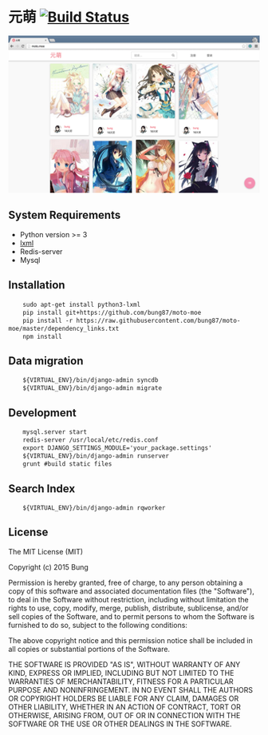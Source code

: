 # 元萌 [![Build Status](https://travis-ci.org/bung87/moto-moe.svg?branch=master)](https://travis-ci.org/bung87/moto-moe)
![brower preview](moto.moe_brower_preview_2015-08-29.png)  
## System Requirements
* Python version >= 3
* [lxml](http://lxml.de/installation.html)
* Redis-server
* Mysql

## Installation
```
    sudo apt-get install python3-lxml
    pip install git+https://github.com/bung87/moto-moe 
    pip install -r https://raw.githubusercontent.com/bung87/moto-moe/master/dependency_links.txt
    npm install

```
## Data migration 
```
    ${VIRTUAL_ENV}/bin/django-admin syncdb
    ${VIRTUAL_ENV}/bin/django-admin migrate
```
## Development
```
    mysql.server start
    redis-server /usr/local/etc/redis.conf
    export DJANGO_SETTINGS_MODULE='your_package.settings'
    ${VIRTUAL_ENV}/bin/django-admin runserver
    grunt #build static files

```

## Search Index

```
    ${VIRTUAL_ENV}/bin/django-admin rqworker
```

## License
The MIT License (MIT)

Copyright (c) 2015 Bung

Permission is hereby granted, free of charge, to any person obtaining a copy
of this software and associated documentation files (the "Software"), to deal
in the Software without restriction, including without limitation the rights
to use, copy, modify, merge, publish, distribute, sublicense, and/or sell
copies of the Software, and to permit persons to whom the Software is
furnished to do so, subject to the following conditions:

The above copyright notice and this permission notice shall be included in all
copies or substantial portions of the Software.

THE SOFTWARE IS PROVIDED "AS IS", WITHOUT WARRANTY OF ANY KIND, EXPRESS OR
IMPLIED, INCLUDING BUT NOT LIMITED TO THE WARRANTIES OF MERCHANTABILITY,
FITNESS FOR A PARTICULAR PURPOSE AND NONINFRINGEMENT. IN NO EVENT SHALL THE
AUTHORS OR COPYRIGHT HOLDERS BE LIABLE FOR ANY CLAIM, DAMAGES OR OTHER
LIABILITY, WHETHER IN AN ACTION OF CONTRACT, TORT OR OTHERWISE, ARISING FROM,
OUT OF OR IN CONNECTION WITH THE SOFTWARE OR THE USE OR OTHER DEALINGS IN THE
SOFTWARE.

